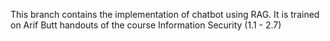This branch contains the implementation of chatbot using RAG.
It is trained on Arif Butt handouts of the course Information Security (1.1 - 2.7)